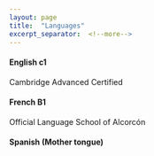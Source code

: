 ```yaml
---
layout: page
title:  "Languages"
excerpt_separator:  <!--more-->
---
```


#### English c1
Cambridge Advanced Certified
#### French B1
Official Language School of Alcorcón
#### Spanish (Mother tongue)
